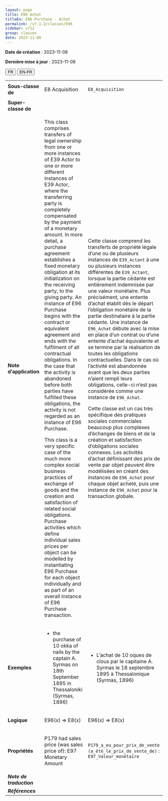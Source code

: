 ```yaml
---
layout: page
title: E96 Achat
titleEn: E96 Purchase - Achat
permalink: /v7.1.2/classes/E96
sidebar: v712
group: classes
date: 2023-11-08
---
```


**Date de création** : 2023-11-08

**Dernière mise à jour** : 2023-11-08

<div class="lang-buttons">
 <button id="fr" class="activate">FR</button>
 <button id="en-fr">EN-FR</button>
</div>

<table>
<tbody>
<tr>
<td><strong>Sous-classe de</strong></td>
<td class="en">
<p>E8 Acquisition</p>
</td>
<td>
<p><code class="language-plaintext highlighter-rouge">E8_Acquisition</code></p>
</td>
</tr>
<tr>
<td><strong>Super-classe de</strong></td>
<td class="en">
</td>
<td>
</td>
</tr>
<tr>
<td><strong>Note d’application</strong></td>
<td class="en">
<p>This class comprises transfers of legal ownership from one or more instances of E39 Actor to one or more different instances of E39 Actor, where the transferring party is completely compensated by the payment of a monetary amount. In more detail, a purchase agreement establishes a fixed monetary obligation at its initialization on the receiving party, to the giving party. An instance of E96 Purchase begins with the contract or equivalent agreement and ends with the fulfilment of all contractual obligations. In the case that the activity is abandoned before both parties have fulfilled these obligations, the activity is not regarded as an instance of E96 Purchase.</p>
<p>This class is a very specific case of the much more complex social business practices of exchange of goods and the creation and satisfaction of related social obligations. Purchase activities which define individual sales prices per object can be modelled by instantiating E96 Purchase for each object individually and as part of an overall instance of E96 Purchase transaction.</p>
</td>
<td>
<p>Cette classe comprend les transferts de propriété légale d’une ou de plusieurs instances de <code class="language-plaintext highlighter-rouge">E39_Actant</code> à une ou plusieurs instances différentes de <code class="language-plaintext highlighter-rouge">E39_Actant</code>, lorsque la partie cédante est entièrement indemnisée par une valeur monétaire. Plus précisément, une entente d’achat établit dès le départ l’obligation monétaire de la partie destinataire à la partie cédante. Une instance de <code class="language-plaintext highlighter-rouge">E96_Achat</code> débute avec la mise en place d’un contrat ou d’une entente d’achat équivalente et se termine par la réalisation de toutes les obligations contractuelles. Dans le cas où l’activité est abandonnée avant que les deux parties n’aient rempli leurs obligations, celle-ci n’est pas considérée comme une instance de <code class="language-plaintext highlighter-rouge">E96_Achat</code>. </p>
<p>Cette classe est un cas très spécifique des pratiques sociales commerciales beaucoup plus complexes d’échanges de biens et de la création et satisfaction d’obligations sociales connexes. Les activités d’achat définissant des prix de vente par objet peuvent être modélisées en créant des instances de <code class="language-plaintext highlighter-rouge">E96_Achat</code> pour chaque objet acheté, puis une instance de <code class="language-plaintext highlighter-rouge">E96_Achat</code> pour la transaction globale. </p>
</td>
</tr>
<tr>
<td><strong>Exemples</strong></td>
<td class="en">
<ul>
<li><p>the purchase of 10 okka of nails by the captain A. Syrmas on 18th September 1895 in Thessaloniki (Syrmas, 1896)</p>
</li>
</ul>
</td>
<td>
<ul>
<li><p>L’achat de 10 oques de clous par le capitaine A. Syrmas le 18 septembre 1895 à Thessalonique (Syrmas, 1896)</p>
</li>
</ul>
</td>
</tr>
<tr>
<td><strong>Logique</strong></td>
<td class="en">
<p>E96(x) ⇒ E8(x)</p>
</td>
<td>
<p>E96(x) ⇒ E8(x)</p>
</td>
</tr>
<tr>
<td><strong>Propriétés</strong></td>
<td class="en">
<p>P179 had sales price (was sales price of): E97 Monetary Amount</p>
</td>
<td>
<p><code class="language-plaintext highlighter-rouge">P179_a_eu_pour_prix_de_vente (a_été_le_prix_de_vente_de)</code> : <code class="language-plaintext highlighter-rouge">E97_Valeur_monétaire</code> </p>
</td>
</tr>
<tr>
<td><strong><em>Note de traduction</em></strong></td>
<td colspan="2">
</td>
</tr>
<tr>
<td><strong><em>Références</em></strong></td>
<td colspan="2">
<p><em></em></p>
</td>
</tr>
</tbody>
</table>
